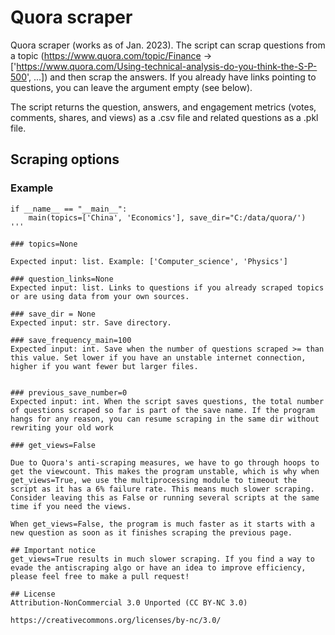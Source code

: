 # Quora scraper

Quora scraper (works as of Jan. 2023). The script can scrap questions from a topic (https://www.quora.com/topic/Finance -> ['https://www.quora.com/Using-technical-analysis-do-you-think-the-S-P-500', ...]) and then scrap the answers. If you already have links pointing to questions, you can leave the argument empty (see below).

The script returns the question, answers, and engagement metrics (votes, comments, shares, and views) as a .csv file and related questions as a .pkl file. 

## Scraping options

### Example

```
if __name__ == "__main__":
    main(topics=['China', 'Economics'], save_dir="C:/data/quora/')
'''

### topics=None 

Expected input: list. Example: ['Computer_science', 'Physics']

### question_links=None 
Expected input: list. Links to questions if you already scraped topics or are using data from your own sources.

### save_dir = None
Expected input: str. Save directory.

### save_frequency_main=100 
Expected input: int. Save when the number of questions scraped >= than this value. Set lower if you have an unstable internet connection, higher if you want fewer but larger files.


### previous_save_number=0
Expected input: int. When the script saves questions, the total number of questions scraped so far is part of the save name. If the program hangs for any reason, you can resume scraping in the same dir without rewriting your old work

### get_views=False

Due to Quora's anti-scraping measures, we have to go through hoops to get the viewcount. This makes the program unstable, which is why when get_views=True, we use the multiprocessing module to timeout the script as it has a 6% failure rate. This means much slower scraping. Consider leaving this as False or running several scripts at the same time if you need the views.

When get_views=False, the program is much faster as it starts with a new question as soon as it finishes scraping the previous page.

## Important notice
get_views=True results in much slower scraping. If you find a way to evade the antiscraping algo or have an idea to improve efficiency, please feel free to make a pull request!

## License
Attribution-NonCommercial 3.0 Unported (CC BY-NC 3.0) 

https://creativecommons.org/licenses/by-nc/3.0/
